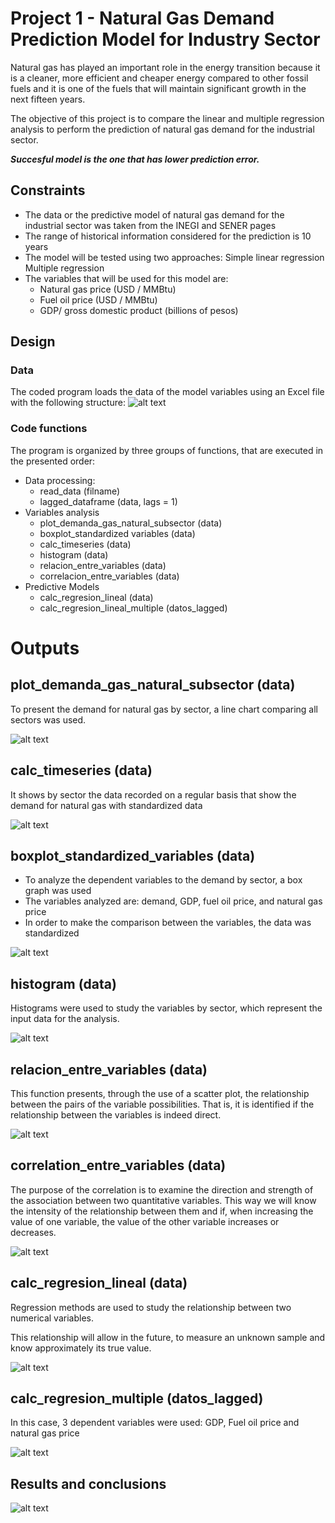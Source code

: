 # Project 1 - Natural Gas Demand  Prediction  Model  for  Industry Sector
Natural gas has played an important role in the energy transition because it is a cleaner, more efficient and cheaper energy compared to other fossil fuels and it is one of the fuels that will maintain significant growth in the next fifteen years.

The objective of this project is to compare the linear and multiple regression analysis to perform the prediction of natural gas demand for the industrial sector.

***Succesful  model  is  the  one  that has lower  prediction error.***

## Constraints

* The data or the predictive model of natural gas demand for the   
   industrial sector was taken from the INEGI and SENER pages
* The range of historical information considered for the prediction is 
   10 years
* The model will be tested using two approaches: Simple linear regression Multiple regression    
* The variables that will be used for this model are:
  * Natural gas price (USD / MMBtu)
  * Fuel oil price (USD / MMBtu)
  * GDP/  gross domestic product (billions of pesos)

## Design
### Data
The coded program loads the data of the model variables using an Excel file with the following structure:
![alt text](https://github.com/gabrielaolivera44/PREWORK_GOG/blob/master/Project1/Imagenes/Tabla_datos.png "Tabla_datos")



### Code functions
The program is organized by three groups of functions, that are executed in the presented order:
* Data processing:
  * read_data (filname)
  * lagged_dataframe (data, lags = 1)
* Variables analysis
  * plot_demanda_gas_natural_subsector (data)
  * boxplot_standardized variables (data)
  * calc_timeseries (data)
  * histogram (data)
  * relacion_entre_variables (data)
  * correlacion_entre_variables (data)
* Predictive Models
  * calc_regresion_lineal (data)
  * calc_regresion_lineal_multiple (datos_lagged)

# Outputs




## plot_demanda_gas_natural_subsector (data)
To present the demand for natural gas by sector, a line chart comparing all sectors was used.

![alt text](https://github.com/gabrielaolivera44/PREWORK_GOG/blob/master/Project1/Imagenes/plot_demanda_gas_natural_subsector.png "plot_demanda_gas_natural_subsector")


## calc_timeseries (data)
It shows by sector the data recorded on a regular basis that show the demand for natural gas with standardized data

![alt text](https://github.com/gabrielaolivera44/PREWORK_GOG/blob/master/Project1/Imagenes/plot_timeseries.png "calc_timeseries")


## boxplot_standardized_variables (data)
* To analyze the dependent variables to the demand by sector, a box graph was used
* The variables analyzed are: demand, GDP, fuel oil price, and natural gas price
* In order to make the comparison between the variables, the data was standardized

![alt text](https://github.com/gabrielaolivera44/PREWORK_GOG/blob/master/Project1/Imagenes/boxplot_variables_estandarizadas.png "boxplot_standardized_variables.png")


## histogram (data)
Histograms were used to study the variables by sector, which represent the input data for the analysis.

![alt text](https://github.com/gabrielaolivera44/PREWORK_GOG/blob/master/Project1/Imagenes/histograma.png "histogram")


## relacion_entre_variables (data)
This function presents, through the use of a scatter plot, the relationship between the pairs of the variable possibilities. That is, it is identified if the relationship between the variables is indeed direct.

![alt text](https://github.com/gabrielaolivera44/PREWORK_GOG/blob/master/Project1/Imagenes/relacion_entre_variables.png "relacion_entre_variables")


## correlation_entre_variables (data)
The purpose of the correlation is to examine the direction and strength of the association between two quantitative variables. This way we will know the intensity of the relationship between them and if, when increasing the value of one variable, the value of the other variable increases or decreases.

![alt text](https://github.com/gabrielaolivera44/PREWORK_GOG/blob/master/Project1/Imagenes/correlation_entre_variables.png "correlation_entre_variables")


## calc_regresion_lineal (data)
Regression methods are used to study the relationship between two numerical variables.

This relationship will allow in the future, to measure an unknown sample and know approximately its true value.

![alt text](https://github.com/gabrielaolivera44/PREWORK_GOG/blob/master/Project1/Imagenes/calc_regresion_lineal.png "calc_regresion_lineal")


## calc_regresion_multiple (datos_lagged)
In this case, 3 dependent variables were used: GDP, Fuel oil price and natural gas price

![alt text](https://github.com/gabrielaolivera44/PREWORK_GOG/blob/master/Project1/Imagenes/calc_regresion_lineal_multiple.png "calc_regresion_lineal_multiple")


## Results and conclusions

![alt text](https://github.com/gabrielaolivera44/PREWORK_GOG/blob/master/Project1/Imagenes/resultados.png "resultados")





